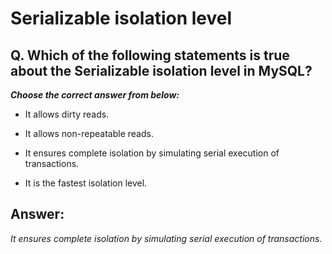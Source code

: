 # Serializable isolation level

## Q. Which of the following statements is true about the Serializable isolation level in MySQL?

***Choose the correct answer from below:***

  - It allows dirty reads.

  - It allows non-repeatable reads.

  - It ensures complete isolation by simulating serial execution of transactions.

  - It is the fastest isolation level.


## Answer:
*It ensures complete isolation by simulating serial execution of transactions.*
